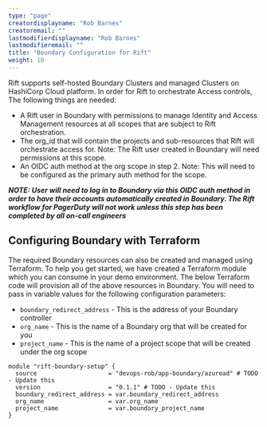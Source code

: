 ```yaml
---
type: "page"
creatordisplayname: "Rob Barnes"
creatoremail: ""
lastmodifierdisplayname: "Rob Barnes"
lastmodifieremail: ""
title: "Boundary Configuration for Rift"
weight: 10
---
```


Rift supports self-hosted Boundary Clusters and managed Clusters on HashiCorp Cloud platform.  In order for Rift to orchestrate Access controls, The following things are needed:

- A Rift user in Boundary with permissions to manage Identity and Access Management resources at all scopes that are subject to Rift orchestration.
- The org_id that will contain the projects and sub-resources that Rift will orchestrate access for. Note: The Rift user created in Boundary will need permissions at this scope.
- An OIDC auth method at the org scope in step 2. Note: This will need to be configured as the primary auth method for the scope.

_**NOTE: User will need to log in to Boundary via this OIDC auth method in order to have their accounts automatically created in Boundary. The Rift workflow for PagerDuty will not work unless this step has been completed by all on-call engineers**_

## Configuring Boundary with Terraform

The required Boundary resources can also be created and managed using Terraform. To help you get started, we have created a Terraform module which you can consume in your demo environment. The below Terraform code will provision all of the above resources in Boundary. You will need to pass in variable values for the following configuration parameters:

- `boundary_redirect_address` - This is the address of your Boundary controller
- `org_name` - This is the name of a Boundary org that will be created for you
- `project_name` - This is the name of a project scope that will be created under the org scope

```hcl
module "rift-boundary-setup" {
  source                    = "devops-rob/app-boundary/azuread" # TODO - Update this
  version                   = "0.1.1" # TODO - Update this
  boundary_redirect_address = var.boundary_redirect_address
  org_name                  = var.org_name
  project_name              = var.boundary_project_name
}
```
